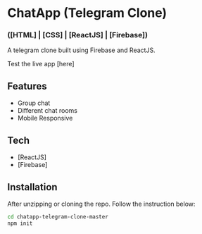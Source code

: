 # ChatApp (Telegram Clone)
### ([HTML] | [CSS] | [ReactJS] | [Firebase])

A telegram clone built using Firebase and ReactJS.

Test the live app [here]

## Features
- Group chat 
- Different chat rooms
- Mobile Responsive

## Tech
- [ReactJS]
- [Firebase]

## Installation
After unzipping or cloning the repo. Follow the instruction below:
```sh
cd chatapp-telegram-clone-master
npm init

```


